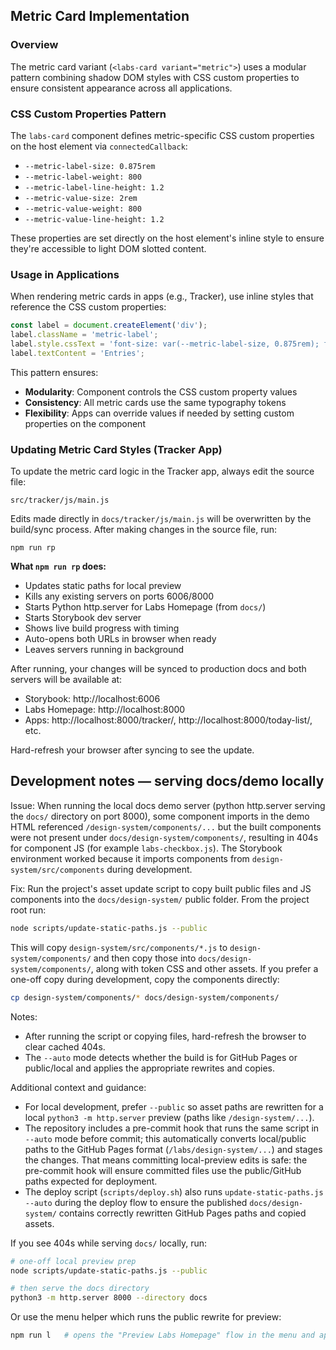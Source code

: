 ## Metric Card Implementation

### Overview
The metric card variant (`<labs-card variant="metric">`) uses a modular pattern combining shadow DOM styles with CSS custom properties to ensure consistent appearance across all applications.

### CSS Custom Properties Pattern
The `labs-card` component defines metric-specific CSS custom properties on the host element via `connectedCallback`:
- `--metric-label-size: 0.875rem`
- `--metric-label-weight: 800`
- `--metric-label-line-height: 1.2`
- `--metric-value-size: 2rem`
- `--metric-value-weight: 800`
- `--metric-value-line-height: 1.2`

These properties are set directly on the host element's inline style to ensure they're accessible to light DOM slotted content.

### Usage in Applications
When rendering metric cards in apps (e.g., Tracker), use inline styles that reference the CSS custom properties:

```javascript
const label = document.createElement('div');
label.className = 'metric-label';
label.style.cssText = 'font-size: var(--metric-label-size, 0.875rem); font-weight: var(--metric-label-weight, 800); line-height: var(--metric-label-line-height, 1.2); color: var(--color-on-surface); margin-bottom: var(--space-md, 1rem); text-align: center; width: 100%;';
label.textContent = 'Entries';
```

This pattern ensures:
- **Modularity**: Component controls the CSS custom property values
- **Consistency**: All metric cards use the same typography tokens
- **Flexibility**: Apps can override values if needed by setting custom properties on the component

### Updating Metric Card Styles (Tracker App)
To update the metric card logic in the Tracker app, always edit the source file:

```
src/tracker/js/main.js
```

Edits made directly in `docs/tracker/js/main.js` will be overwritten by the build/sync process. After making changes in the source file, run:

```
npm run rp
```

**What `npm run rp` does:**
- Updates static paths for local preview
- Kills any existing servers on ports 6006/8000
- Starts Python http.server for Labs Homepage (from `docs/`)
- Starts Storybook dev server
- Shows live build progress with timing
- Auto-opens both URLs in browser when ready
- Leaves servers running in background

After running, your changes will be synced to production docs and both servers will be available at:
- Storybook: http://localhost:6006
- Labs Homepage: http://localhost:8000
- Apps: http://localhost:8000/tracker/, http://localhost:8000/today-list/, etc.

Hard-refresh your browser after syncing to see the update.

## Development notes — serving docs/demo locally

Issue: When running the local docs demo server (python http.server serving the `docs/` directory on port 8000), some component imports in the demo HTML referenced `/design-system/components/...` but the built components were not present under `docs/design-system/components/`, resulting in 404s for component JS (for example `labs-checkbox.js`). The Storybook environment worked because it imports components from `design-system/src/components` during development.

Fix: Run the project's asset update script to copy built public files and JS components into the `docs/design-system/` public folder. From the project root run:

```bash
node scripts/update-static-paths.js --public
```

This will copy `design-system/src/components/*.js` to `design-system/components/` and then copy those into `docs/design-system/components/`, along with token CSS and other assets. If you prefer a one-off copy during development, copy the components directly:

```bash
cp design-system/components/* docs/design-system/components/
```

Notes:
- After running the script or copying files, hard-refresh the browser to clear cached 404s.
- The `--auto` mode detects whether the build is for GitHub Pages or public/local and applies the appropriate rewrites and copies.

Additional context and guidance:
- For local development, prefer `--public` so asset paths are rewritten for a local `python3 -m http.server` preview (paths like `/design-system/...`).
- The repository includes a pre-commit hook that runs the same script in `--auto` mode before commit; this automatically converts local/public paths to the GitHub Pages format (`/labs/design-system/...`) and stages the changes. That means committing local-preview edits is safe: the pre-commit hook will ensure committed files use the public/GitHub paths expected for deployment.
- The deploy script (`scripts/deploy.sh`) also runs `update-static-paths.js --auto` during the deploy flow to ensure the published `docs/design-system/` contains correctly rewritten GitHub Pages paths and copied assets.

If you see 404s while serving `docs/` locally, run:

```bash
# one-off local preview prep
node scripts/update-static-paths.js --public

# then serve the docs directory
python3 -m http.server 8000 --directory docs
```

Or use the menu helper which runs the public rewrite for preview:

```bash
npm run l   # opens the "Preview Labs Homepage" flow in the menu and applies --public
```
